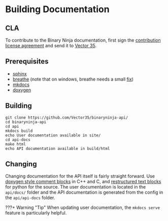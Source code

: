 # Building Documentation

## CLA

To contribute to the Binary Ninja documentation, first sign the [contribution license agreement] and send it to [Vector 35].

## Prerequisites

- [sphinx]
- [breathe] (note that on windows, breathe needs a small [fix])
- [mkdocs]
- [doxygen]


## Building

    git clone https://github.com/Vector35/binaryninja-api/
    cd binaryninja-api
    cd api
    mkdocs build
    echo User documentation available in site/
    cd api-docs
    make html
    echo API documentation available in build/html

## Changing
Changing documentation for the API itself is fairly straight forward. Use [doxygen style comment blocks](https://www.stack.nl/~dimitri/doxygen/manual/docblocks.html) in C++ and C, and [restructured text blocks](http://thomas-cokelaer.info/tutorials/sphinx/docstring_python.html) for python for the source. The user documentation is located in the `api/docs/` folder and the API documentation is generated from the config in the `api/api-docs` folder.

???+ Warning "Tip"
    When updating user documentation, the `mkdocs serve` feature is particularly helpful.

[contribution license agreement]: https://binary.ninja/cla.pdf
[Vector 35]: https://vector35.com/
[fix]: https://github.com/michaeljones/breathe/issues/271
[mkdocs]: http://www.mkdocs.org/
[breathe]: https://github.com/michaeljones/breathe
[sphinx]: http://www.sphinx-doc.org/en/stable/index.html
[doxygen]: http://www.stack.nl/~dimitri/doxygen/
[doxblocks]: doxygen
